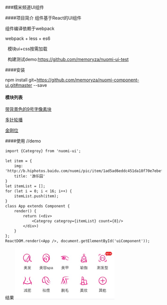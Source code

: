 ###糯米频道UI组件

####项目简介
   组件基于React的UI组件

   组件编译依赖于webpack


   webpack + less + es6

   模块ui+css按需加载

   构建测试demo:https://github.com/memoryza/nuomi-ui-test


####安装

 npm install git+https://github.com/memoryza/nuomi-component-ui.git#master --save


#### 模块列表
[带背景色的9号字像素块](https://github.com/memoryza/nuomi-component-ui/blob/master/doc/bg9.md)

[多针轮播](https://github.com/memoryza/nuomi-component-ui/blob/master/doc/carousel-banner.md)

[金刚位](https://github.com/memoryza/nuomi-component-ui/blob/master/doc/category.md)



####使用
	//demo

    import {Categroy} from 'nuomi-ui';

    let item = {
        img: 'http://b.hiphotos.baidu.com/nuomi/pic/item/1ad5ad6eddc451da18f70e7ebefd5266d0163225.jpg',
        title: '游乐园'
    }
    let itemList = [];
    for (let i = 0; i < 16; i++) {
        itemList.push(item);
    }
    class App extends Component {
        render() {
            return (<div>
                <Categroy categroy={itemList} count={8}/>
            </div>)
        }
    };
    ReactDOM.render(<App />, document.getElementById('uiComponent'));


结果
<img src="./doc/img/category.png" width="320"/>
